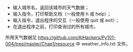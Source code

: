 
* 输入城市名，返回该城市的天气数据；
* 输入指令，打印帮助文档（一般使用 h 或 help）；
* 输入指令，退出程序的交互（一般使用 quit 或 exit）；
* 在退出程序之前，打印查询过的所有城市。

所用天气数据见 https://github.com/AIHackers/Py101-004/tree/master/Chap1/resource 中 weather_info.txt 文件。
